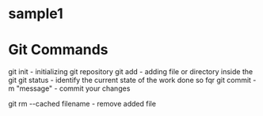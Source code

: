 # sample1
Git Commands
============
git init - initializing git repository 
git add - adding file or directory inside the git 
git status - identify the current state of the work done so fqr 
git commit -m "message" - commit your changes

git rm --cached filename - remove added file
